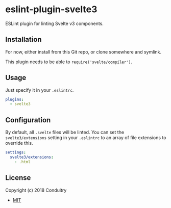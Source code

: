 # eslint-plugin-svelte3

ESLint plugin for linting Svelte v3 components.

## Installation

For now, either install from this Git repo, or clone somewhere and symlink.

This plugin needs to be able to `require('svelte/compiler')`.

## Usage

Just specify it in your `.eslintrc`.

```yaml
plugins:
  - svelte3
```

## Configuration

By default, all `.svelte` files will be linted. You can set the `svelte3/extensions` setting in your `.eslintrc` to an array of file extensions to override this.

```yaml
settings:
  svelte3/extensions:
    - .html
```

## License

Copyright (c) 2018 Conduitry

- [MIT](LICENSE)
